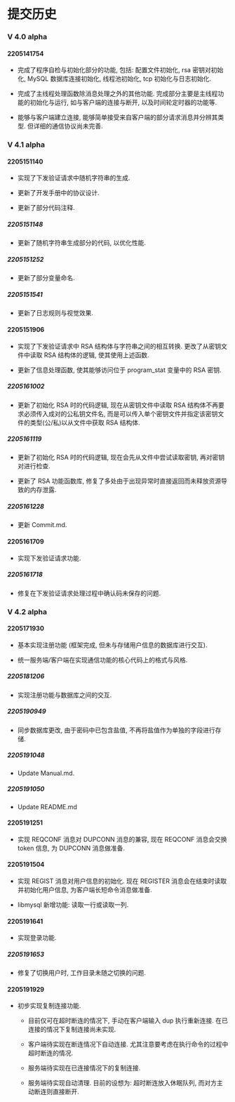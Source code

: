 # 提交历史

### V 4.0 alpha

#### 2205141754

- 完成了程序自检与初始化部分的功能, 包括: 配置文件初始化, rsa 密钥对初始化, MySQL 数据库连接初始化, 线程池初始化, tcp 初始化与日志初始化.

- 完成了主线程处理函数除消息处理之外的其他功能. 完成部分主要是主线程功能的初始化与运行, 如与客户端的连接与断开, 以及时间轮定时器的功能等.

- 能够与客户端建立连接, 能够简单接受来自客户端的部分请求消息并分辨其类型. 但详细的通信协议尚未完善.

### V 4.1 alpha

#### 2205151140

- 实现了下发验证请求中随机字符串的生成.

- 更新了开发手册中的协议设计.

- 更新了部分代码注释.

##### 2205151148

- 更新了随机字符串生成部分的代码, 以优化性能.

##### 2205151252

- 更新了部分变量命名.

##### 2205151541

- 更新了日志规则与视觉效果.

#### 2205151906

- 实现了下发验证请求中 RSA 结构体与字符串之间的相互转换. 更改了从密钥文件中读取 RSA 结构体的逻辑, 使其使用上述函数.

- 更新了信息处理函数, 使其能够访问位于 program_stat 变量中的 RSA 密钥.

##### 2205161002

- 更新了初始化 RSA 时的代码逻辑, 现在从密钥文件中读取 RSA 结构体不再要求必须传入成对的公私钥文件名, 而是可以传入单个密钥文件并指定该密钥文件的类型(公/私)以从文件中获取 RSA 结构体.

##### 2205161119

- 更新了初始化 RSA 时的代码逻辑, 现在会先从文件中尝试读取密钥, 再对密钥对进行检查.

- 更新了 RSA 功能函数库, 修复了多处由于出现异常时直接返回而未释放资源导致的内存泄露.

##### 2205161228

- 更新 Commit.md.

#### 2205161709

- 实现下发验证请求功能.

##### 2205161718

- 修复在下发验证请求处理过程中确认码未保存的问题.

### V 4.2 alpha

#### 2205171930

- 基本实现注册功能 (框架完成, 但未与存储用户信息的数据库进行交互).

- 统一服务端/客户端在实现通信功能的核心代码上的格式与风格.

##### 2205181206

- 实现注册功能与数据库之间的交互.

##### 2205190949

- 同步数据库更改, 由于密码中已包含盐值, 不再将盐值作为单独的字段进行存储.

##### 2205191048

- Update Manual.md.

##### 2205191050

- Update README.md

#### 2205191251

- 实现 REQCONF 消息对 DUPCONN 消息的兼容, 现在 REQCONF 消息会交换 token 信息, 为 DUPCONN 消息做准备.

#### 2205191504

- 实现 REGIST 消息对用户信息的初始化. 现在 REGISTER 消息会在结束时读取并初始化用户信息, 为客户端长短命令消息做准备.

- libmysql 新增功能: 读取一行或读取一列. 

#### 2205191641

- 实现登录功能.

##### 2205191653

- 修复了切换用户时, 工作目录未随之切换的问题.

#### 2205191929

- 初步实现复制连接功能.

  - 目前仅可在超时断连的情况下, 手动在客户端输入 dup 执行重新连接. 在已连接的情况下复制连接尚未实现.

  - 客户端待实现在断连情况下自动连接. 尤其注意要考虑在执行命令的过程中超时断连的情况.

  - 服务端待实现在已连接情况下的复制连接.

  - 服务端待实现自动清理. 目前的设想为: 超时断连放入休眠队列, 而对方主动断连则直接断开.